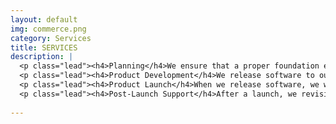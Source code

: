```yaml
---
layout: default
img: commerce.png
category: Services
title: SERVICES
description: |
  <p class="lead"><h4>Planning</h4>We ensure that a proper foundation exists at the start of a project. We focus on the business goals first, and that our customers have realistic expectations. GovWizely needs a client point person to be responsible for accepting and prioritizing work on a daily basis.</p>
  <p class="lead"><h4>Product Development</h4>We release software to our customer’s user base as fast as we can. We achieve this by using Agile, and our clients have daily interaction with the project team to accept and work. We use test driven development and employ third party tools that will evaluate and grade the code quality.</p>
  <p class="lead"><h4>Product Launch</h4>When we release software, we want to make sure people use it! GovWizely will help with basic "marketing" tasks to make sure the audience knows about the impending solution and will be ready to use it. This immediate feedback is also important to drive the next iterations.</p>
  <p class="lead"><h4>Post-Launch Support</h4>After a launch, we revisit our customer’s needs. While, we are “expendable” because we write the software in the way that anyone can take over, our projects tend to be complex. We have found that customers need non-software development functions, such as change managers, data analysts, librarians, or customer support.</p>
  
---
```

